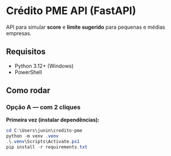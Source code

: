 # Crédito PME API (FastAPI)

API para simular **score** e **limite sugerido** para pequenas e médias empresas.

## Requisitos
- Python 3.12+ (Windows)
- PowerShell

## Como rodar

### Opção A — com 2 cliques
**Primeira vez (instalar dependências):**
```powershell
cd C:\Users\junin\credito-pme
python -m venv .venv
.\.venv\Scripts\Activate.ps1
pip install -r requirements.txt
